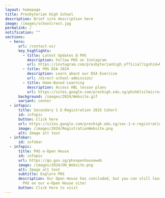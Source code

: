 ```yaml
---
layout: homepage
title: Presbyterian High School
description: Brief site description here
image: /images/schoolcrest.jpg
permalink: /
notification: ""
sections:
  - hero:
      url: /contact-us/
      key_highlights:
        - title: Latest Updates @ PHS
          description: Follow PHS on Instagram
          url: https://instagram.com/presbyterianhigh_official?igshid=NTc4MTIwNjQ2YQ==
        - title: PHS DSA 2024
          description: Learn about our DSA Exercise
          url: /direct-school-admission/
        - title: Home-Based Learning
          description: Access HBL lesson plans
          url: https://sites.google.com/preshigh.edu.sg/phshblsilmicrosite/home
      background: /images/2024/Website.gif
      variant: center
  - infopic:
      title: Secondary 1 E-Registration 2025 Cohort
      id: infopic
      button: Click here
      url: https://sites.google.com/preshigh.edu.sg/sec-1-e-registration
      image: /images/2024/RegistrationWebsite.png
      alt: Image alt text
  - infobar:
      id: infobar
  - infopic:
      title: PHS e-Open House
      id: infopic
      url: https://go.gov.sg/phsopenhouseweb
      image: /images/2024/OH_Website.png
      alt: Image alt text
      subtitle: Explore PHS
      description: Our Open House has concluded, but you can still learn more about
        PHS on our e-Open House site!
      button: Click here to visit
---
```

